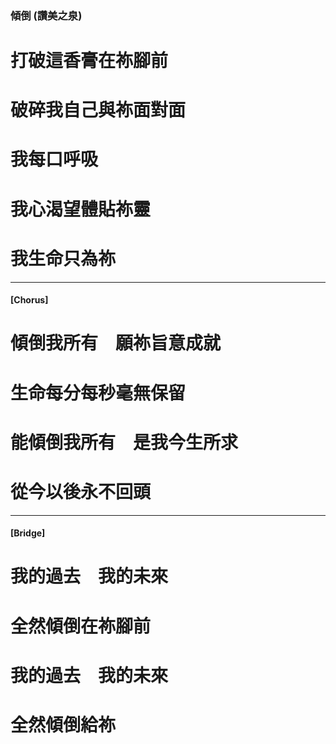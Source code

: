 ### 傾倒 (讚美之泉)
# 打破這香膏在祢腳前
# 破碎我自己與祢面對面
# 我每口呼吸　
# 我心渴望體貼祢靈
# 我生命只為祢

---

#### [Chorus]
# 傾倒我所有　願祢旨意成就
# 生命每分每秒毫無保留
# 能傾倒我所有　是我今生所求
# 從今以後永不回頭

---

#### [Bridge]
# 我的過去　我的未來
# 全然傾倒在祢腳前
# 我的過去　我的未來
# 全然傾倒給祢